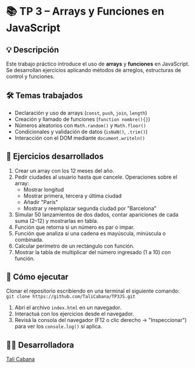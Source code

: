 # 📚 TP 3 – Arrays y Funciones en JavaScript

## 💡 Descripción
Este trabajo práctico introduce el uso de **arrays** y **funciones** en JavaScript. Se desarrollan ejercicios aplicando métodos de arreglos, estructuras de control y funciones.

## 🛠️ Temas trabajados

- Declaración y uso de arrays (`const`, `push`, `join`, `length`)
- Creación y llamado de funciones (`function nombre(){}`)
- Números aleatorios con `Math.random()` y `Math.floor()`
- Condicionales y validación de datos (`isNaN()`, `.trim()`)
- Interacción con el DOM mediante `document.writeln()`

## 📄 Ejercicios desarrollados

1. Crear un array con los 12 meses del año.
2. Pedir ciudades al usuario hasta que cancele. Operaciones sobre el array:
   - Mostrar longitud
   - Mostrar primera, tercera y última ciudad
   - Añadir "París"
   - Mostrar y reemplazar segunda ciudad por "Barcelona"
3. Simular 50 lanzamientos de dos dados, contar apariciones de cada suma (2–12) y mostrarlas en tabla.
4. Función que retorna si un número es par o impar.
5. Función que analiza si una cadena es mayúscula, minúscula o combinada.
6. Calcular perímetro de un rectángulo con función.
7. Mostrar la tabla de multiplicar del número ingresado (1 a 10) con función.

## 🚀 Cómo ejecutar
Clonar el repositorio escribiendo en una terminal el siguiente comando:  
`git clone https://github.com/TaliCabana/TP3JS.git`

1. Abrí el archivo `index.html` en un navegador.  
2. Interactuá con los ejercicios desde el navegador.  
3. Revisá la consola del navegador (F12 o clic derecho → "Inspeccionar") para ver los `console.log()` si aplica.

## 👩‍💻 Desarrolladora
[Tali Cabana](https://www.linkedin.com/in/paula-cabana-025a59a9/)
